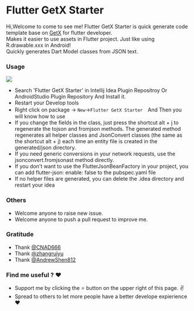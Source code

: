 
# Flutter GetX Starter

Hi,Welcome to come to see me!
Flutter GetX Starter is quick generate code template base on <a href="https://github.com/jonataslaw/getx">GetX</a> for flutter developer.<br>
Makes it easier to use assets in Flutter project. Just like using R.drawable.xxx in Android!<br>
Quickly generates Dart Model classes from JSON text. <br>


[comment]: <> (### Easy Use)
[comment]: <> (![image]&#40;https://github.com/zhangruiyu/FlutterJsonBeanFactory/blob/master/beantojson_factory.gif&#41;)


### Usage
![](http://img.te0.cn/tuchuang/20210607170418_zQ7SrR_doc_img_1.jpeg)
* Search 'Flutter GetX Starter' in Intellij Idea Plugin Repositroy Or AndroidStudio Plugin Repository And Install it.</br>
* Restart your Develop tools 
* Right click on package -> `New`->`Flutter GetX Starter`　And Then you will know how to use
* If you change the fields in the class, just press the shortcut alt + j to regenerate the tojson and fromjson methods. The generated method regenerates all helper classes and JsonConvert classes (the same as the shortcut alt + j) each time an entity file is created in the generated/json directory.
* If you need generic conversions in your network requests, use the jsonconvert.fromjsonast method directly.
* If you don't want to use the FlutterJsonBeanFactory in your project, you can add flutter-json: enable: false to the pubspec.yaml file
* If no helper files are generated, you can delete the .idea directory and restart your idea

### Others
* Welcome anyone to raise new issue.
* Welcome anyone to push a pull request to improve me.

### Gratitude
* Thank [@CNAD666](https://github.com/CNAD666/getx_template) 
* Thank [@zhangruiyu](https://github.com/zhangruiyu/FlutterJsonBeanFactory) 
* Thank [@AndrewShen812](https://github.com/AndrewShen812/AssetsRefGenerator) 

### Find me useful ? :heart:
* Support me by clicking the :star: button on the upper right of this page. :v:
* Spread to others to let more people have a better develope expierience :heart: